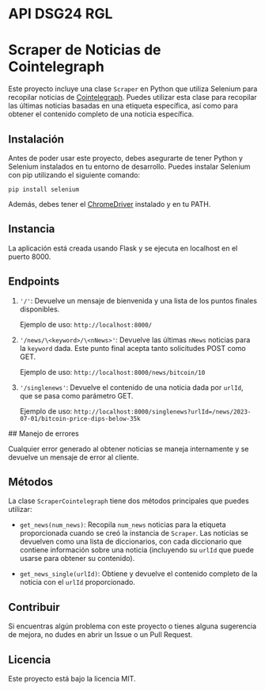 # API DSG24 RGL
# Scraper de Noticias de Cointelegraph

Este proyecto incluye una clase `Scraper` en Python que utiliza Selenium para recopilar noticias de [Cointelegraph](https://cointelegraph.com/). Puedes utilizar esta clase para recopilar las últimas noticias basadas en una etiqueta específica, así como para obtener el contenido completo de una noticia específica.

## Instalación

Antes de poder usar este proyecto, debes asegurarte de tener Python y Selenium instalados en tu entorno de desarrollo. Puedes instalar Selenium con pip utilizando el siguiente comando:

```
pip install selenium
```

Además, debes tener el [ChromeDriver](https://sites.google.com/chromium.org/driver/) instalado y en tu PATH.

## Instancia

La aplicación está creada usando Flask y se ejecuta en localhost en el puerto 8000.

## Endpoints

1. `'/'`: Devuelve un mensaje de bienvenida y una lista de los puntos finales disponibles.

   Ejemplo de uso: `http://localhost:8000/`

2. `'/news/\<keyword>/\<nNews>'`: Devuelve las últimas `nNews` noticias para la `keyword` dada. Este punto final acepta tanto solicitudes POST como GET.

   Ejemplo de uso: `http://localhost:8000/news/bitcoin/10`

3. `'/singlenews'`: Devuelve el contenido de una noticia dada por `urlId`, que se pasa como parámetro GET.

   Ejemplo de uso: `http://localhost:8000/singlenews?urlId=/news/2023-07-01/bitcoin-price-dips-below-35k`

\## Manejo de errores

Cualquier error generado al obtener noticias se maneja internamente y se devuelve un mensaje de error al cliente.

## Métodos

La clase `ScraperCointelegraph` tiene dos métodos principales que puedes utilizar:

- `get_news(num_news)`: Recopila `num_news` noticias para la etiqueta proporcionada cuando se creó la instancia de `Scraper`. Las noticias se devuelven como una lista de diccionarios, con cada diccionario que contiene información sobre una noticia (incluyendo su `urlId` que puede usarse para obtener su contenido).

- `get_news_single(urlId)`: Obtiene y devuelve el contenido completo de la noticia con el `urlId` proporcionado.


## Contribuir

Si encuentras algún problema con este proyecto o tienes alguna sugerencia de mejora, no dudes en abrir un Issue o un Pull Request.


## Licencia

Este proyecto está bajo la licencia MIT.
